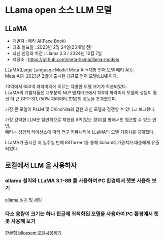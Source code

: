 # LLama open 소스 LLM 모델

## LLaMA

- 개발자 : 메타 AI(Face Book)
- 최초 발표일 : 2023년 2월 24일(23개월 전)
- 최신 안정화 버전 : Llama 3.3 / 2024년 12월 7일
- 저장소 : https://github.com/meta-llama/llama-models

LLaMA(Large Language Model Meta AI→대형 언어 모델 메타 AI)는  
Meta AI가 2023년 2월에 출시한 대규모 언어 모델(LLM)이다.

70억에서 650억 파라미터에 이르는 다양한 모델 크기가 학습되었다.  
LLaMA의 개발자들은 대부분의 NLP 벤치마크에서 130억 파라미터 모델의 성능이 훨씬 더 큰 GPT-3(1,750억 파라미터 포함)의 성능을 초과했으며

가장 큰 모델이 PaLM 및 Chinchilla와 같은 최신 모델과 경쟁할 수 있다고 보고했다.

가장 강력한 LLM은 일반적으로 제한된 API(있는 경우)를 통해서만 접근할 수 있는 반면,  
메타는 상업적 라이선스에 따라 연구 커뮤니티에 LLaMA의 모델 가중치를 공개했다.

LLaMA가 출시된 지 일주일 만에 BitTorrent를 통해 4chan의 가중치가 대중에게 유출되었다.

## 로컬에서 LLM 을 사용하자

### ollama 설치와 LLaMA 3.1-8B 를 사용하여 PC 환경에서 쳇봇 사용해 보기

[ollama 설치 및 세팅](./ollama/ollama.md)

### 다소 용량이 크기는 하나 한글에 최적화된 모델을 사용하여 PC 환경에서 쳇봇 사용해 보기

[한글형 bllossom 모델사용하기](./bllossom_model.md)
